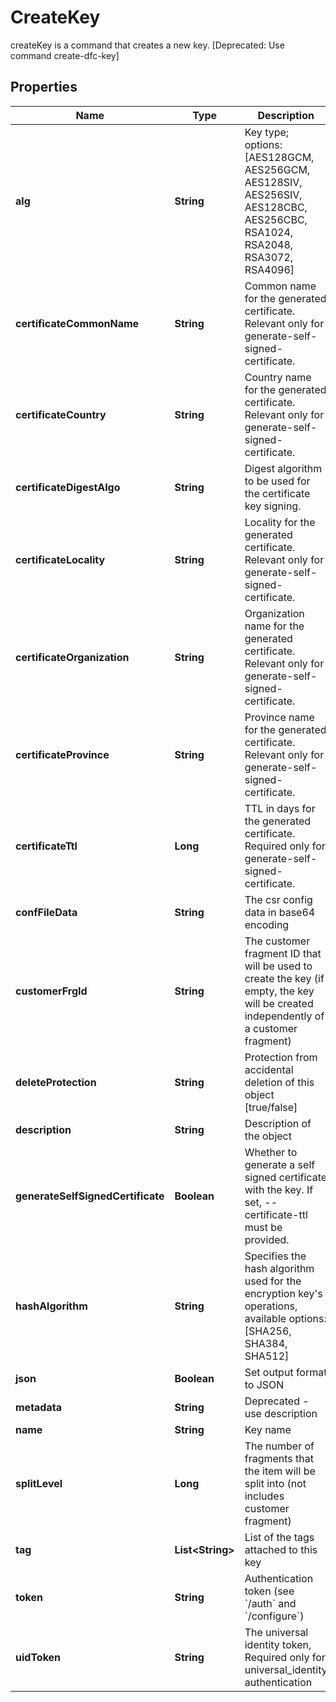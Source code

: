 

# CreateKey

createKey is a command that creates a new key. [Deprecated: Use command create-dfc-key]

## Properties

| Name | Type | Description | Notes |
|------------ | ------------- | ------------- | -------------|
|**alg** | **String** | Key type; options: [AES128GCM, AES256GCM, AES128SIV, AES256SIV, AES128CBC, AES256CBC, RSA1024, RSA2048, RSA3072, RSA4096] |  |
|**certificateCommonName** | **String** | Common name for the generated certificate. Relevant only for generate-self-signed-certificate. |  [optional] |
|**certificateCountry** | **String** | Country name for the generated certificate. Relevant only for generate-self-signed-certificate. |  [optional] |
|**certificateDigestAlgo** | **String** | Digest algorithm to be used for the certificate key signing. |  [optional] |
|**certificateLocality** | **String** | Locality for the generated certificate. Relevant only for generate-self-signed-certificate. |  [optional] |
|**certificateOrganization** | **String** | Organization name for the generated certificate. Relevant only for generate-self-signed-certificate. |  [optional] |
|**certificateProvince** | **String** | Province name for the generated certificate. Relevant only for generate-self-signed-certificate. |  [optional] |
|**certificateTtl** | **Long** | TTL in days for the generated certificate. Required only for generate-self-signed-certificate. |  [optional] |
|**confFileData** | **String** | The csr config data in base64 encoding |  [optional] |
|**customerFrgId** | **String** | The customer fragment ID that will be used to create the key (if empty, the key will be created independently of a customer fragment) |  [optional] |
|**deleteProtection** | **String** | Protection from accidental deletion of this object [true/false] |  [optional] |
|**description** | **String** | Description of the object |  [optional] |
|**generateSelfSignedCertificate** | **Boolean** | Whether to generate a self signed certificate with the key. If set, --certificate-ttl must be provided. |  [optional] |
|**hashAlgorithm** | **String** | Specifies the hash algorithm used for the encryption key&#39;s operations, available options: [SHA256, SHA384, SHA512] |  [optional] |
|**json** | **Boolean** | Set output format to JSON |  [optional] |
|**metadata** | **String** | Deprecated - use description |  [optional] |
|**name** | **String** | Key name |  |
|**splitLevel** | **Long** | The number of fragments that the item will be split into (not includes customer fragment) |  [optional] |
|**tag** | **List&lt;String&gt;** | List of the tags attached to this key |  [optional] |
|**token** | **String** | Authentication token (see &#x60;/auth&#x60; and &#x60;/configure&#x60;) |  [optional] |
|**uidToken** | **String** | The universal identity token, Required only for universal_identity authentication |  [optional] |



